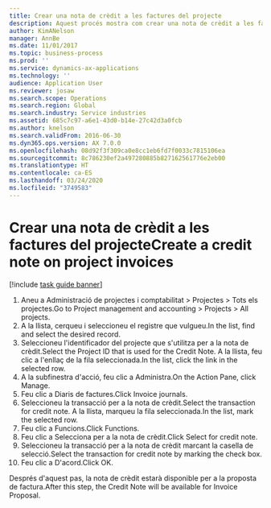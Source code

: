 ```yaml
---
title: Crear una nota de crèdit a les factures del projecte
description: Aquest procés mostra com crear una nota de crèdit a les factures del projecte que s'hagin comptabilitzat.
author: KimANelson
manager: AnnBe
ms.date: 11/01/2017
ms.topic: business-process
ms.prod: ''
ms.service: dynamics-ax-applications
ms.technology: ''
audience: Application User
ms.reviewer: josaw
ms.search.scope: Operations
ms.search.region: Global
ms.search.industry: Service industries
ms.assetid: 685c7c97-a6e1-43d0-b14e-27c42d3a0fcb
ms.author: knelson
ms.search.validFrom: 2016-06-30
ms.dyn365.ops.version: AX 7.0.0
ms.openlocfilehash: 08d92f3f309ca0e8cc1eb6fd7f0033c7815106ea
ms.sourcegitcommit: 8c786230ef2a497280885b827162561776e2eb00
ms.translationtype: HT
ms.contentlocale: ca-ES
ms.lasthandoff: 03/24/2020
ms.locfileid: "3749583"
---
```

# <a name="create-a-credit-note-on-project-invoices"></a><span data-ttu-id="43004-103">Crear una nota de crèdit a les factures del projecte</span><span class="sxs-lookup"><span data-stu-id="43004-103">Create a credit note on project invoices</span></span>

[!include [task guide banner](../../includes/task-guide-banner.md)]

1. <span data-ttu-id="43004-104">Aneu a Administració de projectes i comptabilitat > Projectes > Tots els projectes.</span><span class="sxs-lookup"><span data-stu-id="43004-104">Go to Project management and accounting > Projects > All projects.</span></span> 
2. <span data-ttu-id="43004-105">A la llista, cerqueu i seleccioneu el registre que vulgueu.</span><span class="sxs-lookup"><span data-stu-id="43004-105">In the list, find and select the desired record.</span></span> 
3. <span data-ttu-id="43004-106">Seleccioneu l'identificador del projecte que s'utilitza per a la nota de crèdit.</span><span class="sxs-lookup"><span data-stu-id="43004-106">Select the Project ID that is used for the Credit Note.</span></span> <span data-ttu-id="43004-107">A la llista, feu clic a l'enllaç de la fila seleccionada.</span><span class="sxs-lookup"><span data-stu-id="43004-107">In the list, click the link in the selected row.</span></span> 
4. <span data-ttu-id="43004-108">A la subfinestra d'acció, feu clic a Administra.</span><span class="sxs-lookup"><span data-stu-id="43004-108">On the Action Pane, click Manage.</span></span> 
5. <span data-ttu-id="43004-109">Feu clic a Diaris de factures.</span><span class="sxs-lookup"><span data-stu-id="43004-109">Click Invoice journals.</span></span> 
6. <span data-ttu-id="43004-110">Seleccioneu la transacció per a la nota de crèdit.</span><span class="sxs-lookup"><span data-stu-id="43004-110">Select the transaction for credit note.</span></span> <span data-ttu-id="43004-111">A la llista, marqueu la fila seleccionada.</span><span class="sxs-lookup"><span data-stu-id="43004-111">In the list, mark the selected row.</span></span> 
7. <span data-ttu-id="43004-112">Feu clic a Funcions.</span><span class="sxs-lookup"><span data-stu-id="43004-112">Click Functions.</span></span> 
8. <span data-ttu-id="43004-113">Feu clic a Selecciona per a la nota de crèdit.</span><span class="sxs-lookup"><span data-stu-id="43004-113">Click Select for credit note.</span></span> 
9. <span data-ttu-id="43004-114">Seleccioneu la transacció per a la nota de crèdit marcant la casella de selecció.</span><span class="sxs-lookup"><span data-stu-id="43004-114">Select the transaction for credit note by marking the check box.</span></span>
10. <span data-ttu-id="43004-115">Feu clic a D'acord.</span><span class="sxs-lookup"><span data-stu-id="43004-115">Click OK.</span></span> 

<span data-ttu-id="43004-116">Després d'aquest pas, la nota de crèdit estarà disponible per a la proposta de factura.</span><span class="sxs-lookup"><span data-stu-id="43004-116">After this step, the Credit Note will be available for Invoice Proposal.</span></span>
